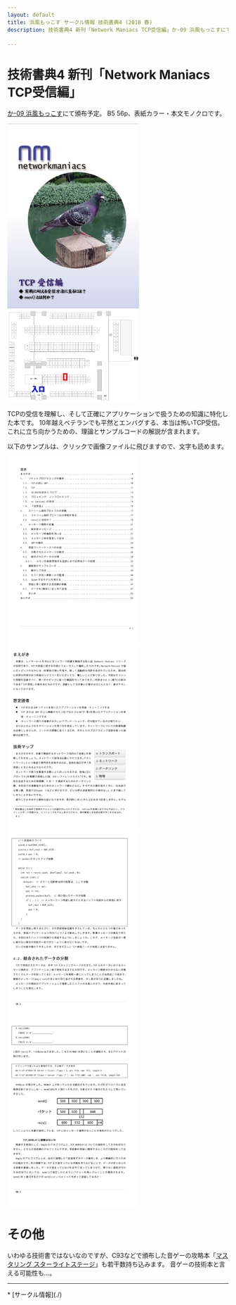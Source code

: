 ```yaml
---
layout: default
title: 浜風もっこす サークル情報 技術書典4 (2018 春)
description: 技術書典4 新刊「Network Maniacs TCP受信編」か-09 浜風もっこすにて頒布。本当は怖いTCP受信に立ち向かう為の、理論とサンプルコード解説など。

---
```


技術書典4 新刊「Network Maniacs TCP受信編」
====
[か-09 浜風もっこす](https://techbookfest.org/event/tbf04/circle/17400001)にて頒布予定。
B5 56p、表紙カラー・本文モノクロです。

<img src="./tb4/nwm_tcp_recv_cover.png" alt="表紙" style="width: 300px;"/>
<img src="./tb4/tb4_space.png" alt="浜風もっこす 配置" style="width: 300px;"/>


TCPの受信を理解し、そして正確にアプリケーションで扱うための知識に特化した本です。
10年越えベテランでも平然とエンバグする、本当は怖いTCP受信。これに立ち向かうための、理論とサンプルコードの解説が含まれます。


以下のサンプルは、クリックで画像ファイルに飛びますので、文字も読めます。

[<img src="./tb4/nwm_tcp_recv_index.png" alt="本文サンプル1" style="width: 300px;"/>](./tb4/nwm_tcp_recv_index.png)
[<img src="./tb4/nwm_tcp_recv_preface.png" alt="本文サンプル2" style="width: 300px;"/>](./tb4/nwm_tcp_recv_preface.png)
[<img src="./tb4/nwm_tcp_recv_28_tcp1.png" alt="本文サンプル3" style="width: 300px;"/>](./tb4/nwm_tcp_recv_28_tcp1.png)
[<img src="./tb4/nwm_tcp_recv_50_tcp2.png" alt="本文サンプル4" style="width: 300px;"/>](./tb4/nwm_tcp_recv_50_tcp2.png)


その他
====
いわゆる技術書ではないなのですが、C93などで頒布した音ゲーの攻略本「[マスタリング スターライトステージ](./c93.html)」も若干数持ち込みます。
音ゲーの技術本と言える可能性も…。

<hr/>
* [サークル情報](./)
